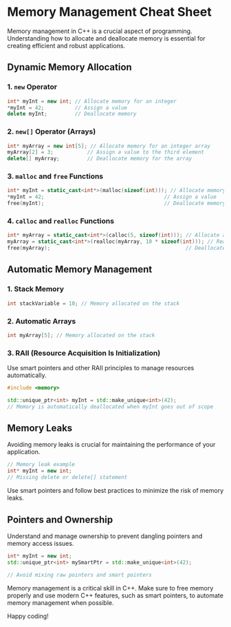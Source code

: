 # Memory Management Cheat Sheet

Memory management in C++ is a crucial aspect of programming. Understanding how to allocate and deallocate memory is essential for creating efficient and robust applications.

## Dynamic Memory Allocation

### 1. `new` Operator

```cpp
int* myInt = new int; // Allocate memory for an integer
*myInt = 42;          // Assign a value
delete myInt;         // Deallocate memory
```

### 2. `new[]` Operator (Arrays)

```cpp
int* myArray = new int[5]; // Allocate memory for an integer array
myArray[2] = 3;           // Assign a value to the third element
delete[] myArray;         // Deallocate memory for the array
```

### 3. `malloc` and `free` Functions

```cpp
int* myInt = static_cast<int*>(malloc(sizeof(int))); // Allocate memory
*myInt = 42;                                       // Assign a value
free(myInt);                                       // Deallocate memory
```

### 4. `calloc` and `realloc` Functions

```cpp
int* myArray = static_cast<int*>(calloc(5, sizeof(int))); // Allocate and zero-initialize memory for an integer array
myArray = static_cast<int*>(realloc(myArray, 10 * sizeof(int))); // Reallocate memory for a larger array
free(myArray);                                            // Deallocate memory
```

## Automatic Memory Management

### 1. Stack Memory

```cpp
int stackVariable = 10; // Memory allocated on the stack
```

### 2. Automatic Arrays

```cpp
int myArray[5]; // Memory allocated on the stack
```

### 3. RAII (Resource Acquisition Is Initialization)

Use smart pointers and other RAII principles to manage resources automatically.

```cpp
#include <memory>

std::unique_ptr<int> myInt = std::make_unique<int>(42);
// Memory is automatically deallocated when myInt goes out of scope
```

## Memory Leaks

Avoiding memory leaks is crucial for maintaining the performance of your application.

```cpp
// Memory leak example
int* myInt = new int;
// Missing delete or delete[] statement
```

Use smart pointers and follow best practices to minimize the risk of memory leaks.

## Pointers and Ownership

Understand and manage ownership to prevent dangling pointers and memory access issues.

```cpp
int* myInt = new int;
std::unique_ptr<int> mySmartPtr = std::make_unique<int>(42);

// Avoid mixing raw pointers and smart pointers
```

Memory management is a critical skill in C++. Make sure to free memory properly and use modern C++ features, such as smart pointers, to automate memory management when possible.

Happy coding!

